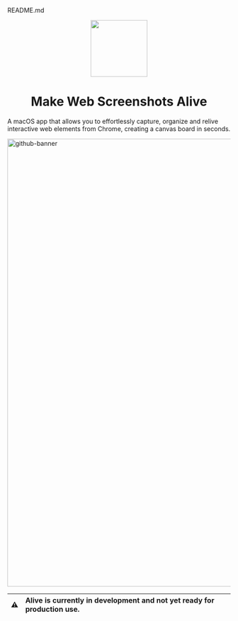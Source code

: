 README.md

<p align="center">
  <img src="https://i.imgur.com/i183DWG.png" height="128">
  <h1 align="center">Make Web Screenshots Alive</h1>
</p>


A macOS app that allows you to effortlessly capture, organize and relive interactive web elements from Chrome, creating a canvas board in seconds.

<img width="1012" alt="github-banner" src="https://i.imgur.com/if8BTC8.png">


| :warning: | Alive is currently in development and not yet ready for production use. |
| - |:-|

